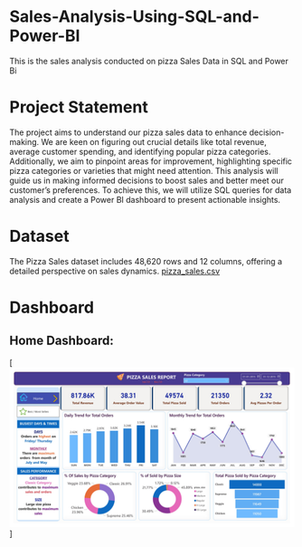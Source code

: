 # Sales-Analysis-Using-SQL-and-Power-BI
This is the sales analysis conducted on pizza Sales Data in SQL and Power Bi

# Project Statement
The project aims to understand our pizza sales data to enhance decision-making. We are keen on figuring out crucial details like total revenue, average customer spending, and identifying popular pizza categories. Additionally, we aim to pinpoint areas for improvement, highlighting specific pizza categories or varieties that might need attention. This analysis will guide us in making informed decisions to boost sales and better meet our customer’s preferences. To achieve this, we will utilize SQL queries for data analysis and create a Power BI dashboard to present actionable insights.

# Dataset
The Pizza Sales dataset includes 48,620 rows and 12 columns, offering a detailed perspective on sales dynamics.
[pizza_sales.csv](https://github.com/bhaskar2024/Sales-Analysis-Using-SQL-and-Power-BI/blob/main/pizza_sales.csv)

# Dashboard 
## Home Dashboard:
[![Dashboard](https://github.com/bhaskar2024/Sales-Analysis-Using-SQL-and-Power-BI/blob/main/Pizza_Sales_Dashboard-images-1.jpg)]

